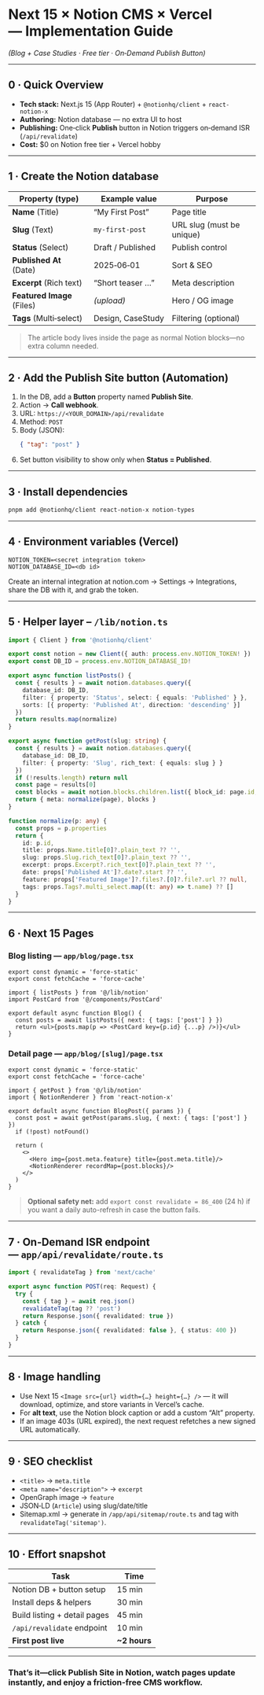 

# Next 15 × Notion CMS × Vercel — Implementation Guide  
*(Blog + Case Studies · Free tier · On‑Demand Publish Button)*

---

## 0 · Quick Overview

* **Tech stack:** Next.js 15 (App Router) + `@notionhq/client` + `react-notion‑x`  
* **Authoring:** Notion database — no extra UI to host  
* **Publishing:** One‑click **Publish** button in Notion triggers on‑demand ISR (`/api/revalidate`)  
* **Cost:** \$0 on Notion free tier + Vercel hobby

---

## 1 · Create the Notion database

| Property (type)      | Example value          | Purpose                  |
|----------------------|------------------------|--------------------------|
| **Name** (Title)     | “My First Post”        | Page title               |
| **Slug** (Text)      | `my-first-post`        | URL slug (must be unique)|
| **Status** (Select)  | Draft / Published      | Publish control          |
| **Published At** (Date) | 2025‑06‑01        | Sort & SEO               |
| **Excerpt** (Rich text) | “Short teaser …”  | Meta description         |
| **Featured Image** (Files) | *(upload)*     | Hero / OG image          |
| **Tags** (Multi‑select) | Design, CaseStudy | Filtering (optional)     |

> The article body lives inside the page as normal Notion blocks—no extra column needed.

---

## 2 · Add the **Publish Site** button (Automation)

1. In the DB, add a **Button** property named **Publish Site**.  
2. Action → **Call webhook**.  
3. URL: `https://<YOUR_DOMAIN>/api/revalidate`  
4. Method: `POST`  
5. Body (JSON):  
   ```json
   { "tag": "post" }
   ```
6. Set button visibility to show only when **Status = Published**.

---

## 3 · Install dependencies

```bash
pnpm add @notionhq/client react-notion-x notion-types
```

---

## 4 · Environment variables (Vercel)

```env
NOTION_TOKEN=<secret integration token>
NOTION_DATABASE_ID=<db id>
```

Create an internal integration at notion.com → Settings → Integrations, share the DB with it, and grab the token.

---

## 5 · Helper layer – `/lib/notion.ts`

```ts
import { Client } from '@notionhq/client'

export const notion = new Client({ auth: process.env.NOTION_TOKEN! })
export const DB_ID = process.env.NOTION_DATABASE_ID!

export async function listPosts() {
  const { results } = await notion.databases.query({
    database_id: DB_ID,
    filter: { property: 'Status', select: { equals: 'Published' } },
    sorts: [{ property: 'Published At', direction: 'descending' }]
  })
  return results.map(normalize)
}

export async function getPost(slug: string) {
  const { results } = await notion.databases.query({
    database_id: DB_ID,
    filter: { property: 'Slug', rich_text: { equals: slug } }
  })
  if (!results.length) return null
  const page = results[0]
  const blocks = await notion.blocks.children.list({ block_id: page.id, page_size: 999 })
  return { meta: normalize(page), blocks }
}

function normalize(p: any) {
  const props = p.properties
  return {
    id: p.id,
    title: props.Name.title[0]?.plain_text ?? '',
    slug: props.Slug.rich_text[0]?.plain_text ?? '',
    excerpt: props.Excerpt?.rich_text[0]?.plain_text ?? '',
    date: props['Published At']?.date?.start ?? '',
    feature: props['Featured Image']?.files?.[0]?.file?.url ?? null,
    tags: props.Tags?.multi_select.map((t: any) => t.name) ?? []
  }
}
```

---

## 6 · Next 15 Pages

### Blog listing — `app/blog/page.tsx`

```tsx
export const dynamic = 'force-static'
export const fetchCache = 'force-cache'

import { listPosts } from '@/lib/notion'
import PostCard from '@/components/PostCard'

export default async function Blog() {
  const posts = await listPosts({ next: { tags: ['post'] } })
  return <ul>{posts.map(p => <PostCard key={p.id} {...p} />)}</ul>
}
```

### Detail page — `app/blog/[slug]/page.tsx`

```tsx
export const dynamic = 'force-static'
export const fetchCache = 'force-cache'

import { getPost } from '@/lib/notion'
import { NotionRenderer } from 'react-notion-x'

export default async function BlogPost({ params }) {
  const post = await getPost(params.slug, { next: { tags: ['post'] } })
  if (!post) notFound()

  return (
    <>
      <Hero img={post.meta.feature} title={post.meta.title}/>
      <NotionRenderer recordMap={post.blocks}/>
    </>
  )
}
```

> **Optional safety net:** add `export const revalidate = 86_400` (24 h) if you want a daily auto-refresh in case the button fails.

---

## 7 · On‑Demand ISR endpoint — `app/api/revalidate/route.ts`

```ts
import { revalidateTag } from 'next/cache'

export async function POST(req: Request) {
  try {
    const { tag } = await req.json()
    revalidateTag(tag ?? 'post')
    return Response.json({ revalidated: true })
  } catch {
    return Response.json({ revalidated: false }, { status: 400 })
  }
}
```

---

## 8 · Image handling

* Use Next 15 `<Image src={url} width={…} height={…} />` — it will download, optimize, and store variants in Vercel’s cache.  
* For **alt text**, use the Notion block caption or add a custom “Alt” property.  
* If an image 403s (URL expired), the next request refetches a new signed URL automatically.

---

## 9 · SEO checklist

- `<title>` → `meta.title`  
- `<meta name="description">` → `excerpt`  
- OpenGraph image → `feature`  
- JSON‑LD (`Article`) using slug/date/title  
- Sitemap.xml → generate in `/app/api/sitemap/route.ts` and tag with `revalidateTag('sitemap')`.

---

## 10 · Effort snapshot

| Task                          | Time |
|-------------------------------|------|
| Notion DB + button setup      | 15 min |
| Install deps & helpers        | 30 min |
| Build listing + detail pages  | 45 min |
| `/api/revalidate` endpoint    | 10 min |
| **First post live**           | **~2 hours** |

---

### That’s it—click **Publish Site** in Notion, watch pages update instantly, and enjoy a friction‑free CMS workflow.
